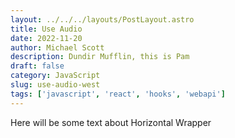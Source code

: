 ```yaml
---
layout: ../../../layouts/PostLayout.astro
title: Use Audio
date: 2022-11-20
author: Michael Scott
description: Dundir Mufflin, this is Pam
draft: false
category: JavaScript
slug: use-audio-west
tags: ['javascript', 'react', 'hooks', 'webapi']
---
```


Here will be some text about Horizontal Wrapper